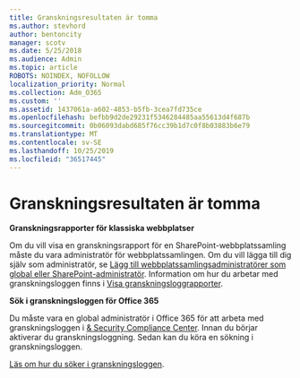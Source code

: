 ```yaml
---
title: Granskningsresultaten är tomma
ms.author: stevhord
author: bentoncity
manager: scotv
ms.date: 5/25/2018
ms.audience: Admin
ms.topic: article
ROBOTS: NOINDEX, NOFOLLOW
localization_priority: Normal
ms.collection: Adm_O365
ms.custom: ''
ms.assetid: 1437061a-a602-4853-b5fb-3cea7fd735ce
ms.openlocfilehash: befbb9d2de29231f5346284485aa55613d4f687b
ms.sourcegitcommit: 0b06093dabd685f76cc39b1d7c0f8b03883b6e79
ms.translationtype: MT
ms.contentlocale: sv-SE
ms.lasthandoff: 10/25/2019
ms.locfileid: "36517445"
---
```

# <a name="auditing-results-are-blank"></a>Granskningsresultaten är tomma

 **Granskningsrapporter för klassiska webbplatser**
  
Om du vill visa en granskningsrapport för en SharePoint-webbplatssamling måste du vara administratör för webbplatssamlingen. Om du vill lägga till dig själv som administratör, se [Lägg till webbplatssamlingsadministratörer som global eller SharePoint-administratör](https://go.microsoft.com/fwlink/?linkid=869390). Information om hur du arbetar med granskningsloggen finns i [Visa granskningsloggrapporter](https://go.microsoft.com/fwlink/?linkid=395237). 
  
 **Sök i granskningsloggen för Office 365**
  
Du måste vara en global administratör i Office 365 för att arbeta med granskningsloggen i [ &amp; Security Compliance Center](https://protection.office.com). Innan du börjar aktiverar du granskningsloggning. Sedan kan du köra en sökning i granskningsloggen. 
  
[Läs om hur du söker i granskningsloggen](https://go.microsoft.com/fwlink/?linkid=708432).
  

